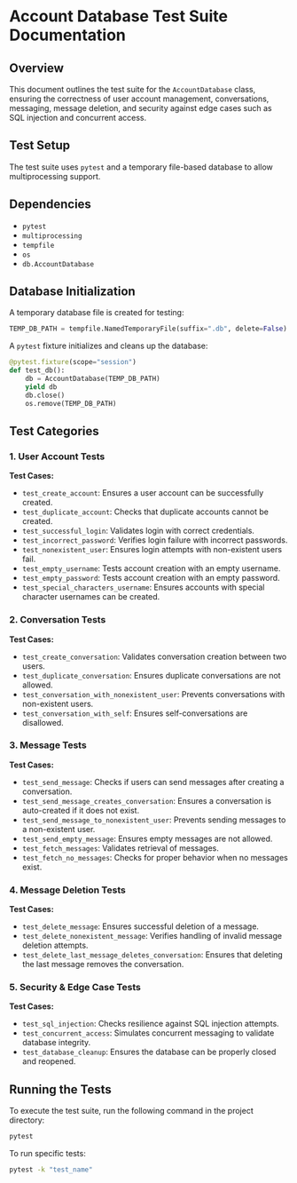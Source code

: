 # Account Database Test Suite Documentation

## Overview

This document outlines the test suite for the `AccountDatabase` class, ensuring the correctness of user account management, conversations, messaging, message deletion, and security against edge cases such as SQL injection and concurrent access.

## Test Setup

The test suite uses `pytest` and a temporary file-based database to allow multiprocessing support.

## Dependencies

- `pytest`
- `multiprocessing`
- `tempfile`
- `os`
- `db.AccountDatabase`

## Database Initialization

A temporary database file is created for testing:

```python
TEMP_DB_PATH = tempfile.NamedTemporaryFile(suffix=".db", delete=False).name  
```

A `pytest` fixture initializes and cleans up the database:

```python
@pytest.fixture(scope="session")
def test_db():
    db = AccountDatabase(TEMP_DB_PATH)
    yield db
    db.close()
    os.remove(TEMP_DB_PATH)
```

## Test Categories

### 1. User Account Tests

**Test Cases:**

- `test_create_account`: Ensures a user account can be successfully created.
- `test_duplicate_account`: Checks that duplicate accounts cannot be created.
- `test_successful_login`: Validates login with correct credentials.
- `test_incorrect_password`: Verifies login failure with incorrect passwords.
- `test_nonexistent_user`: Ensures login attempts with non-existent users fail.
- `test_empty_username`: Tests account creation with an empty username.
- `test_empty_password`: Tests account creation with an empty password.
- `test_special_characters_username`: Ensures accounts with special character usernames can be created.

### 2. Conversation Tests

**Test Cases:**

- `test_create_conversation`: Validates conversation creation between two users.
- `test_duplicate_conversation`: Ensures duplicate conversations are not allowed.
- `test_conversation_with_nonexistent_user`: Prevents conversations with non-existent users.
- `test_conversation_with_self`: Ensures self-conversations are disallowed.

### 3. Message Tests

**Test Cases:**

- `test_send_message`: Checks if users can send messages after creating a conversation.
- `test_send_message_creates_conversation`: Ensures a conversation is auto-created if it does not exist.
- `test_send_message_to_nonexistent_user`: Prevents sending messages to a non-existent user.
- `test_send_empty_message`: Ensures empty messages are not allowed.
- `test_fetch_messages`: Validates retrieval of messages.
- `test_fetch_no_messages`: Checks for proper behavior when no messages exist.

### 4. Message Deletion Tests

**Test Cases:**

- `test_delete_message`: Ensures successful deletion of a message.
- `test_delete_nonexistent_message`: Verifies handling of invalid message deletion attempts.
- `test_delete_last_message_deletes_conversation`: Ensures that deleting the last message removes the conversation.

### 5. Security & Edge Case Tests

**Test Cases:**

- `test_sql_injection`: Checks resilience against SQL injection attempts.
- `test_concurrent_access`: Simulates concurrent messaging to validate database integrity.
- `test_database_cleanup`: Ensures the database can be properly closed and reopened.

## Running the Tests

To execute the test suite, run the following command in the project directory:

```sh
pytest
```

To run specific tests:

```sh
pytest -k "test_name"
```

